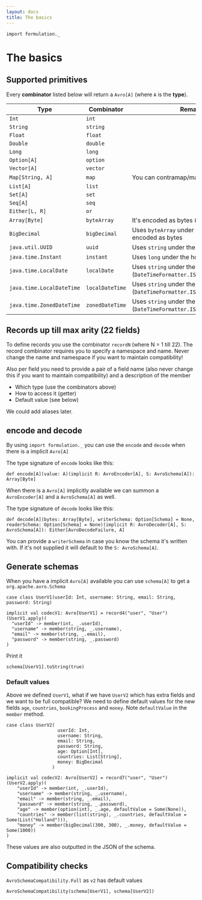 ```yaml
---
layout: docs
title: The basics
---
```


```tut:invisible
import formulation._
```

# The basics

## Supported primitives

Every **combinator** listed below will return a `Avro[A]` (where `A` is the **type**).


| Type                      | Combinator           | Remark                                                                        |
| --------------------------|----------------------|-------------------------------------------------------------------------------|
| `Int`                     | `int`                |                                                                               |
| `String`                  | `string`             |                                                                               |
| `Float`                   | `float`              |                                                                               |
| `Double`                  | `double`             |                                                                               |
| `Long`                    | `long`               |                                                                               |
| `Option[A]`               | `option`             |                                                                               |
| `Vector[A]`               | `vector`             |                                                                               |
| `Map[String, A]`          | `map`                | You can contramap/map the key `String`                                        |
| `List[A]`                 | `list`               |                                                                               |
| `Set[A]`                  | `set`                |                                                                               |
| `Seq[A]`                  | `seq`                |                                                                               |
| `Either[L, R]`            | `or`                 |                                                                               |
| `Array[Byte]`             | `byteArray`          | It's encoded as bytes (`ByteBuffer`)                                          |
| `BigDecimal`              | `bigDecimal`         | Uses `byteArray` under the hood, it's encoded as bytes                        |
| `java.util.UUID`          | `uuid`               | Uses `string` under the hood                                                  |
| `java.time.Instant`       | `instant`            | Uses `long` under the hood                                                    |
| `java.time.LocalDate`     | `localDate`          | Uses `string` under the hood using (`DateTimeFormatter.ISO_LOCAL_DATE`)       |
| `java.time.LocalDateTime` | `localDateTime`      | Uses `string` under the hood using (`DateTimeFormatter.ISO_LOCAL_DATE_TIME`)  |
| `java.time.ZonedDateTime` | `zonedDateTime `     | Uses `string` under the hood using (`DateTimeFormatter.ISO_ZONED_DATE_TIME`)  |

## Records up till max arity (22 fields)

To define records you use the combinator `recordN` (where N = 1 till 22). The record combinator requires you to specify a namespace and name. Never change the name and namespace if you want to maintain compatibility!

Also per field you need to provide a pair of a field name (also never change this if you want to maintain compatibility) and a description of the member

- Which type (use the combinators above)
- How to access it (getter)
- Default value (see below)

We could add aliases later.

## encode and decode

By using `import formulation._` you can use the `encode` and `decode` when there is a implicit `Avro[A]`

The type signature of `encode` looks like this:

```
def encode[A](value: A)(implicit R: AvroEncoder[A], S: AvroSchema[A]): Array[Byte]
```

When there is a `Avro[A]` implicitly available we can summon a `AvroEncoder[A]` and a `AvroSchema[A]` as well.

The type signature of `decode` looks like this:

```
def decode[A](bytes: Array[Byte], writerSchema: Option[Schema] = None, readerSchema: Option[Schema] = None)(implicit R: AvroDecoder[A], S: AvroSchema[A]): Either[AvroDecodeFailure, A]
```

You can provide a `writerSchema` in case you know the schema it's written with. If it's not supplied it will default to the `S: AvroSchema[A]`.


## Generate schemas

When you have a implicit `Avro[A]` available you can use `schema[A]` to get a `org.apache.avro.Schema`

```tut:silent
case class UserV1(userId: Int, username: String, email: String, password: String)

implicit val codecV1: Avro[UserV1] = record4("user", "User")(UserV1.apply)(
  "userId" -> member(int, _.userId),
  "username" -> member(string, _.username),
  "email" -> member(string, _.email),
  "password" -> member(string, _.password)
)
```

Print it

```tut
schema[UserV1].toString(true)
```

### Default values

Above we defined `UserV1`, what if we have `UserV2` which has extra fields and we want to be full compatible? We need to define default values for the new fields `age`, `countries`, `bookingProcess` and `money`. Note `defaultValue` in the `member` method.

```tut:silent
case class UserV2(
                   userId: Int,
                   username: String,
                   email: String,
                   password: String,
                   age: Option[Int],
                   countries: List[String],
                   money: BigDecimal
                 )

implicit val codecV2: Avro[UserV2] = record7("user", "User")(UserV2.apply)(
    "userId" -> member(int, _.userId),
    "username" -> member(string, _.username),
    "email" -> member(string, _.email),
    "password" -> member(string, _.password),
    "age" -> member(option(int), _.age, defaultValue = Some(None)),
    "countries" -> member(list(string), _.countries, defaultValue = Some(List("Holland"))),
    "money" -> member(bigDecimal(300, 300), _.money, defaultValue = Some(1000))
)
```

These values are also outputted in the JSON of the schema.

## Compatibility checks

`AvroSchemaCompatibility.Full` as `v2` has default values

```tut
AvroSchemaCompatibility(schema[UserV1], schema[UserV2])
```